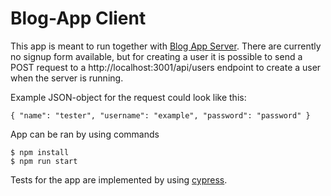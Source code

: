 # Blog-App Client

This app is meant to run together with [Blog App Server](/BlogApp/blogappserver). There are currently no signup form available, but for creating a user it is possible to 
send a POST request to a http://localhost:3001/api/users endpoint to create a user when the server is running. 

Example JSON-object for the request could look like this:

```
{ "name": "tester", "username": "example", "password": "password" }
```

App can be ran by using commands

```
$ npm install
$ npm run start 
```

Tests for the app are implemented by using [cypress](https://www.cypress.io/).
